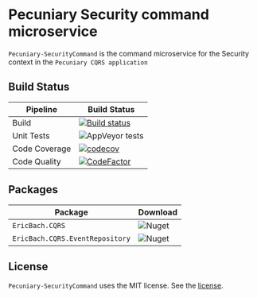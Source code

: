# Pecuniary Security command microservice

`Pecuniary-SecurityCommand` is the command microservice for the Security context in the `Pecuniary CQRS application`

## Build Status

Pipeline | Build Status
-|-
Build | [![Build status](https://ci.appveyor.com/api/projects/status/8jsne6x8k5wglvdg?svg=true)](https://ci.appveyor.com/project/eric-bach/pecuniary-securitycommand)
Unit Tests | ![AppVeyor tests](https://img.shields.io/appveyor/tests/eric-bach/Pecuniary-SecurityCommand)
Code Coverage | [![codecov](https://codecov.io/gh/eric-bach/Pecuniary-SecurityCommand/branch/master/graph/badge.svg)](https://codecov.io/gh/eric-bach/Pecuniary-SecurityCommand)
Code Quality | [![CodeFactor](https://www.codefactor.io/repository/github/eric-bach/pecuniary-securitycommand/badge)](https://www.codefactor.io/repository/github/eric-bach/pecuniary-securitycommand)

## Packages

Package | Download
-|-
`EricBach.CQRS` | ![Nuget](https://img.shields.io/nuget/v/EricBach.CQRS) |
`EricBach.CQRS.EventRepository` | ![Nuget](https://img.shields.io/nuget/v/EricBach.CQRS.EventRepository) |

## License

`Pecuniary-SecurityCommand` uses the MIT license. See the [license](https://github.com/eric-bach/Pecuniary-SecurityCommand/blob/master/LICENSE).
